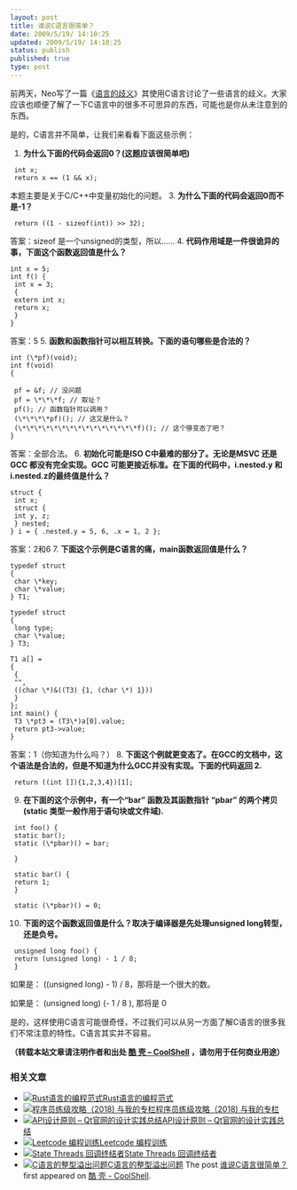 ```yaml
---
layout: post
title: 谁说C语言很简单？
date: 2009/5/19/ 14:10:25
updated: 2009/5/19/ 14:10:25
status: publish
published: true
type: post
---
```



前两天，Neo写了一篇《[语言的歧义](https://coolshell.cn/articles/830.html)》其使用C语言讨论了一些语言的歧义。大家应该也顺便了解了一下C语言中的很多不可思异的东西，可能也是你从未注意到的东西。


是的，C语言并不简单，让我们来看看下面这些示例：


1. **为什么下面的代码会返回0？(这题应该很简单吧)**

```
 int x;
 return x == (1 && x);

```

本题主要是关于C/C++中变量初始化的问题。
3. **为什么下面的代码会返回0而不是-1？**

```
 return ((1 - sizeof(int)) >> 32);

```

答案：sizeof 是一个unsigned的类型，所以……
4. **代码作用域是一件很诡异的事，下面这个函数返回值是什么？**

```
int x = 5;
int f() {
 int x = 3;
 {
 extern int x;
 return x;
 }
}

```

答案：5
5. **函数和函数指针可以相互转换。下面的语句哪些是合法的？**

```
int (\*pf)(void);
int f(void)
{

 pf = &f; // 没问题
 pf = \*\*\*f; // 取址？
 pf(); // 函数指针可以调用？
 (\*\*\*\*pf)(); // 这又是什么？
 (\*\*\*\*\*\*\*\*\*\*\*\*\*\*\*f)(); // 这个够变态了吧？
}

```

答案：全部合法。
6. **初始化可能是ISO C中最难的部分了。无论是MSVC 还是GCC 都没有完全实现。GCC 可能更接近标准。在下面的代码中，i.nested.y 和i.nested.z的最终值是什么？**

```
struct {
 int x;
 struct {
 int y, z;
 } nested;
} i = { .nested.y = 5, 6, .x = 1, 2 };

```

答案：2和6
7. **下面这个示例是C语言的痛，main函数返回值是什么？**

```
typedef struct
{
 char \*key;
 char \*value;
} T1;

typedef struct
{
 long type;
 char \*value;
} T3;

T1 a[] =
{
 {
 "",
 ((char \*)&((T3) {1, (char \*) 1}))
 }
};
int main() {
 T3 \*pt3 = (T3\*)a[0].value;
 return pt3->value;
}

```

答案：1（你知道为什么吗？）
8. **下面这个例就更变态了。在GCC的文档中，这个语法是合法的，但是不知道为什么GCC并没有实现。下面的代码返回 2.**

```
 return ((int []){1,2,3,4})[1];

```
9. **在下面的这个示例中，有一个“bar” 函数及其函数指针 “pbar” 的两个拷贝(static 类型一般作用于语句块或文件域).**

```
 int foo() {
 static bar();
 static (\*pbar)() = bar;

 }

 static bar() {
 return 1;
 }

 static (\*pbar)() = 0;

```
10. **下面的这个函数返回值是什么？取决于编译器是先处理unsigned long转型，还是负号。**

```
 unsigned long foo() {
 return (unsigned long) - 1 / 8;
 }

```

如果是： ((unsigned long) - 1) / 8，那将是一个很大的数。  

如果是： (unsigned long) (- 1 / 8 ), 那将是 0


是的，这样使用C语言可能很奇怪，不过我们可以从另一方面了解C语言的很多我们不常注意的特性。C语言其实并不容易。




**（转载本站文章请注明作者和出处 [酷 壳 – CoolShell](https://coolshell.cn/) ，请勿用于任何商业用途）**



### 相关文章

* [![Rust语言的编程范式](https://coolshell.cn/wp-content/uploads/2020/03/rust-social-wide-150x150.jpg)](https://coolshell.cn/articles/20845.html)[Rust语言的编程范式](https://coolshell.cn/articles/20845.html)
* [![程序员练级攻略（2018)  与我的专栏](https://coolshell.cn/wp-content/uploads/2018/05/300x262-150x150.jpg)](https://coolshell.cn/articles/18360.html)[程序员练级攻略（2018) 与我的专栏](https://coolshell.cn/articles/18360.html)
* [![API设计原则 – Qt官网的设计实践总结](https://coolshell.cn/wp-content/uploads/2017/07/api-design-300x278-2-150x150.jpg)](https://coolshell.cn/articles/18024.html)[API设计原则 – Qt官网的设计实践总结](https://coolshell.cn/articles/18024.html)
* [![Leetcode 编程训练](https://coolshell.cn/wp-content/plugins/wordpress-23-related-posts-plugin/static/thumbs/29.jpg)](https://coolshell.cn/articles/12052.html)[Leetcode 编程训练](https://coolshell.cn/articles/12052.html)
* [![State Threads 回调终结者](https://coolshell.cn/wp-content/uploads/2014/10/edsm-150x150.gif)](https://coolshell.cn/articles/12012.html)[State Threads 回调终结者](https://coolshell.cn/articles/12012.html)
* [![C语言的整型溢出问题](https://coolshell.cn/wp-content/uploads/2014/04/c99-150x150.jpg)](https://coolshell.cn/articles/11466.html)[C语言的整型溢出问题](https://coolshell.cn/articles/11466.html)
The post [谁说C语言很简单？](https://coolshell.cn/articles/873.html) first appeared on [酷 壳 - CoolShell](https://coolshell.cn).